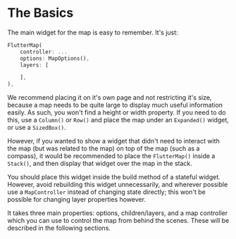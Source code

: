 # The Basics

The main widget for the map is easy to remember. It's just:

```dart
FlutterMap(
    controller: ...
    options: MapOptions(),
    layers: [

    ],
),
```

We recommend placing it on it's own page and not restricting it's size, because a map needs to be quite large to display much useful information easily. As such, you won't find a height or width property. If you need to do this, use a `Column()` or `Row()` and place the map under an `Expanded()` widget, or use a `SizedBox()`.

However, if you wanted to show a widget that didn't need to interact with the map (but was related to the map) on top of the map (such as a compass), it would be recommended to place the `FlutterMap()` inside a `Stack()`, and then display that widget over the map in the stack.

You should place this widget inside the build method of a stateful widget. However, avoid rebuilding this widget unnecessarily, and wherever possible use a `MapController` instead of changing state directly; this won't be possible for changing layer properties however.

It takes three main properties: options, children/layers, and a map controller which you can use to control the map from behind the scenes. These will be described in the following sections.

